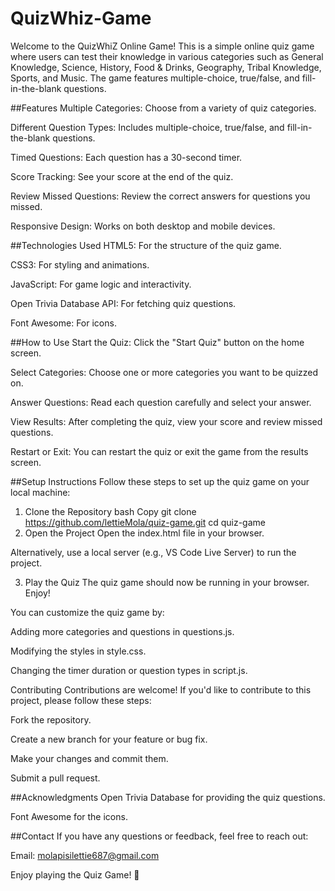 # QuizWhiz-Game

Welcome to the QuizWhiZ Online Game! This is a simple online quiz game where users can test their knowledge in various categories such as General Knowledge, Science, History, Food & Drinks, Geography, Tribal Knowledge, Sports, and Music. The game features multiple-choice, true/false, and fill-in-the-blank questions.

##Features
Multiple Categories: Choose from a variety of quiz categories.

Different Question Types: Includes multiple-choice, true/false, and fill-in-the-blank questions.

Timed Questions: Each question has a 30-second timer.

Score Tracking: See your score at the end of the quiz.

Review Missed Questions: Review the correct answers for questions you missed.

Responsive Design: Works on both desktop and mobile devices.

##Technologies Used
HTML5: For the structure of the quiz game.

CSS3: For styling and animations.

JavaScript: For game logic and interactivity.

Open Trivia Database API: For fetching quiz questions.

Font Awesome: For icons.

##How to Use
Start the Quiz: Click the "Start Quiz" button on the home screen.

Select Categories: Choose one or more categories you want to be quizzed on.

Answer Questions: Read each question carefully and select your answer.

View Results: After completing the quiz, view your score and review missed questions.

Restart or Exit: You can restart the quiz or exit the game from the results screen.

##Setup Instructions
Follow these steps to set up the quiz game on your local machine:

1. Clone the Repository
bash
Copy
git clone https://github.com/lettieMola/quiz-game.git
cd quiz-game
2. Open the Project
Open the index.html file in your browser.

Alternatively, use a local server (e.g., VS Code Live Server) to run the project.

3. Play the Quiz
The quiz game should now be running in your browser. Enjoy!
   
You can customize the quiz game by:

Adding more categories and questions in questions.js.

Modifying the styles in style.css.

Changing the timer duration or question types in script.js.

Contributing
Contributions are welcome! If you'd like to contribute to this project, please follow these steps:

Fork the repository.

Create a new branch for your feature or bug fix.

Make your changes and commit them.

Submit a pull request.


##Acknowledgments
Open Trivia Database for providing the quiz questions.

Font Awesome for the icons.

##Contact
If you have any questions or feedback, feel free to reach out:

Email: molapisilettie687@gmail.com 

Enjoy playing the Quiz Game! 🎉

